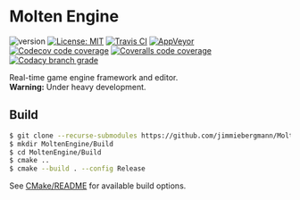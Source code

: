 # Molten Engine
![version](https://img.shields.io/badge/Version-v0.1.0-blue)
[![License: MIT](https://img.shields.io/badge/License-MIT-brightgreen.svg)](https://opensource.org/licenses/MIT)
[![Travis CI](https://img.shields.io/travis/jimmiebergmann/MoltenEngine/master?label=Travis%20CI)](https://travis-ci.org/jimmiebergmann/MoltenEngine)
[![AppVeyor](https://img.shields.io/appveyor/ci/jimmiebergmann/MoltenEngine/master?label=AppVeyor)](https://ci.appveyor.com/project/jimmiebergmann/MoltenEngine/branch/master)
[![Codecov code coverage](https://img.shields.io/codecov/c/github/jimmiebergmann/MoltenEngine/master?label=Codecov)](https://codecov.io/gh/jimmiebergmann/MoltenEngine)
[![Coveralls code coverage](https://img.shields.io/coveralls/github/jimmiebergmann/MoltenEngine/topic-ecs?label=Coveralls)](https://coveralls.io/github/jimmiebergmann/MoltenEngine?branch=master)
[![Codacy branch grade](https://img.shields.io/codacy/grade/7e21efca9d7d43d9806c39b95a076e9b/master?label=Code%20Quality)](https://app.codacy.com/manual/jimmiebergmann/MoltenEngine/dashboard)

Real-time game engine framework and editor.  
**Warning:** Under heavy development.

## Build
```sh
$ git clone --recurse-submodules https://github.com/jimmiebergmann/MoltenEngine.git
$ mkdir MoltenEngine/Build
$ cd MoltenEngine/Build
$ cmake ..
$ cmake --build . --config Release
```
See [CMake/README](https://github.com/jimmiebergmann/MoltenEngine/blob/master/CMake/CMake.md) for available build options.